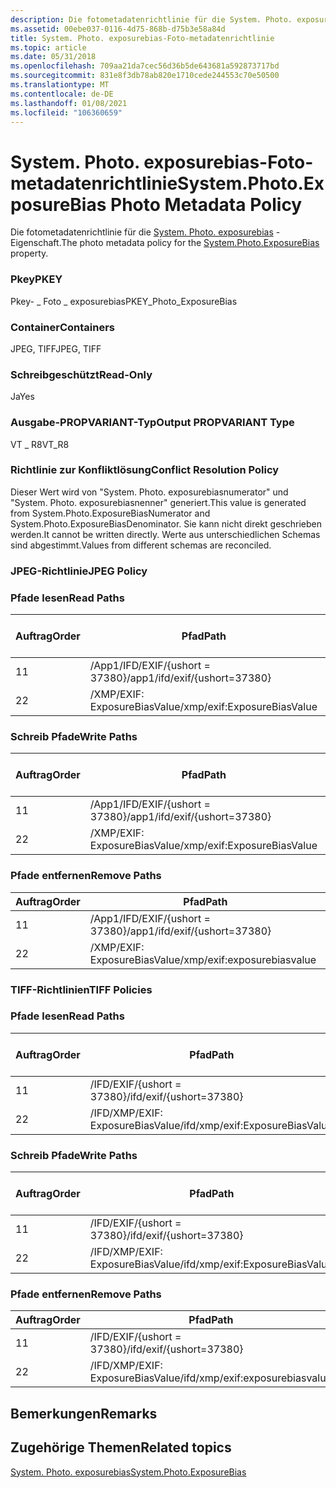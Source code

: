 ```yaml
---
description: Die fotometadatenrichtlinie für die System. Photo. exposurebias-Eigenschaft.
ms.assetid: 00ebe037-0116-4d75-868b-d75b3e58a84d
title: System. Photo. exposurebias-Foto-metadatenrichtlinie
ms.topic: article
ms.date: 05/31/2018
ms.openlocfilehash: 709aa21da7cec56d36b5de643681a592873717bd
ms.sourcegitcommit: 831e8f3db78ab820e1710cede244553c70e50500
ms.translationtype: MT
ms.contentlocale: de-DE
ms.lasthandoff: 01/08/2021
ms.locfileid: "106360659"
---
```

# <a name="systemphotoexposurebias-photo-metadata-policy"></a><span data-ttu-id="555b5-103">System. Photo. exposurebias-Foto-metadatenrichtlinie</span><span class="sxs-lookup"><span data-stu-id="555b5-103">System.Photo.ExposureBias Photo Metadata Policy</span></span>

<span data-ttu-id="555b5-104">Die fotometadatenrichtlinie für die [System. Photo. exposurebias](../properties/props-system-photo-exposurebias.md) -Eigenschaft.</span><span class="sxs-lookup"><span data-stu-id="555b5-104">The photo metadata policy for the [System.Photo.ExposureBias](../properties/props-system-photo-exposurebias.md) property.</span></span>

### <a name="pkey"></a><span data-ttu-id="555b5-105">Pkey</span><span class="sxs-lookup"><span data-stu-id="555b5-105">PKEY</span></span>

<span data-ttu-id="555b5-106">Pkey- \_ Foto \_ exposurebias</span><span class="sxs-lookup"><span data-stu-id="555b5-106">PKEY\_Photo\_ExposureBias</span></span>

### <a name="containers"></a><span data-ttu-id="555b5-107">Container</span><span class="sxs-lookup"><span data-stu-id="555b5-107">Containers</span></span>

<span data-ttu-id="555b5-108">JPEG, TIFF</span><span class="sxs-lookup"><span data-stu-id="555b5-108">JPEG, TIFF</span></span>

### <a name="read-only"></a><span data-ttu-id="555b5-109">Schreibgeschützt</span><span class="sxs-lookup"><span data-stu-id="555b5-109">Read-Only</span></span>

<span data-ttu-id="555b5-110">Ja</span><span class="sxs-lookup"><span data-stu-id="555b5-110">Yes</span></span>

### <a name="output-propvariant-type"></a><span data-ttu-id="555b5-111">Ausgabe-PROPVARIANT-Typ</span><span class="sxs-lookup"><span data-stu-id="555b5-111">Output PROPVARIANT Type</span></span>

<span data-ttu-id="555b5-112">VT \_ R8</span><span class="sxs-lookup"><span data-stu-id="555b5-112">VT\_R8</span></span>

### <a name="conflict-resolution-policy"></a><span data-ttu-id="555b5-113">Richtlinie zur Konfliktlösung</span><span class="sxs-lookup"><span data-stu-id="555b5-113">Conflict Resolution Policy</span></span>

<span data-ttu-id="555b5-114">Dieser Wert wird von "System. Photo. exposurebiasnumerator" und "System. Photo. exposurebiasnenner" generiert.</span><span class="sxs-lookup"><span data-stu-id="555b5-114">This value is generated from System.Photo.ExposureBiasNumerator and System.Photo.ExposureBiasDenominator.</span></span> <span data-ttu-id="555b5-115">Sie kann nicht direkt geschrieben werden.</span><span class="sxs-lookup"><span data-stu-id="555b5-115">It cannot be written directly.</span></span> <span data-ttu-id="555b5-116">Werte aus unterschiedlichen Schemas sind abgestimmt.</span><span class="sxs-lookup"><span data-stu-id="555b5-116">Values from different schemas are reconciled.</span></span>

### <a name="jpeg-policy"></a><span data-ttu-id="555b5-117">JPEG-Richtlinie</span><span class="sxs-lookup"><span data-stu-id="555b5-117">JPEG Policy</span></span>

### <a name="read-paths"></a><span data-ttu-id="555b5-118">Pfade lesen</span><span class="sxs-lookup"><span data-stu-id="555b5-118">Read Paths</span></span>



| <span data-ttu-id="555b5-119">Auftrag</span><span class="sxs-lookup"><span data-stu-id="555b5-119">Order</span></span> | <span data-ttu-id="555b5-120">Pfad</span><span class="sxs-lookup"><span data-stu-id="555b5-120">Path</span></span>                          | <span data-ttu-id="555b5-121">Datenträger Format</span><span class="sxs-lookup"><span data-stu-id="555b5-121">Disk Format</span></span> |
|-------|-------------------------------|-------------|
| <span data-ttu-id="555b5-122">1</span><span class="sxs-lookup"><span data-stu-id="555b5-122">1</span></span>     | <span data-ttu-id="555b5-123">/App1/IFD/EXIF/{ushort = 37380}</span><span class="sxs-lookup"><span data-stu-id="555b5-123">/app1/ifd/exif/{ushort=37380}</span></span> |             |
| <span data-ttu-id="555b5-124">2</span><span class="sxs-lookup"><span data-stu-id="555b5-124">2</span></span>     | <span data-ttu-id="555b5-125">/XMP/EXIF: ExposureBiasValue</span><span class="sxs-lookup"><span data-stu-id="555b5-125">/xmp/exif:ExposureBiasValue</span></span>   |             |



 

### <a name="write-paths"></a><span data-ttu-id="555b5-126">Schreib Pfade</span><span class="sxs-lookup"><span data-stu-id="555b5-126">Write Paths</span></span>



| <span data-ttu-id="555b5-127">Auftrag</span><span class="sxs-lookup"><span data-stu-id="555b5-127">Order</span></span> | <span data-ttu-id="555b5-128">Pfad</span><span class="sxs-lookup"><span data-stu-id="555b5-128">Path</span></span>                          | <span data-ttu-id="555b5-129">Datenträger Format</span><span class="sxs-lookup"><span data-stu-id="555b5-129">Disk Format</span></span> |
|-------|-------------------------------|-------------|
| <span data-ttu-id="555b5-130">1</span><span class="sxs-lookup"><span data-stu-id="555b5-130">1</span></span>     | <span data-ttu-id="555b5-131">/App1/IFD/EXIF/{ushort = 37380}</span><span class="sxs-lookup"><span data-stu-id="555b5-131">/app1/ifd/exif/{ushort=37380}</span></span> |             |
| <span data-ttu-id="555b5-132">2</span><span class="sxs-lookup"><span data-stu-id="555b5-132">2</span></span>     | <span data-ttu-id="555b5-133">/XMP/EXIF: ExposureBiasValue</span><span class="sxs-lookup"><span data-stu-id="555b5-133">/xmp/exif:ExposureBiasValue</span></span>   |             |



 

### <a name="remove-paths"></a><span data-ttu-id="555b5-134">Pfade entfernen</span><span class="sxs-lookup"><span data-stu-id="555b5-134">Remove Paths</span></span>



| <span data-ttu-id="555b5-135">Auftrag</span><span class="sxs-lookup"><span data-stu-id="555b5-135">Order</span></span> | <span data-ttu-id="555b5-136">Pfad</span><span class="sxs-lookup"><span data-stu-id="555b5-136">Path</span></span>                          |
|-------|-------------------------------|
| <span data-ttu-id="555b5-137">1</span><span class="sxs-lookup"><span data-stu-id="555b5-137">1</span></span>     | <span data-ttu-id="555b5-138">/App1/IFD/EXIF/{ushort = 37380}</span><span class="sxs-lookup"><span data-stu-id="555b5-138">/app1/ifd/exif/{ushort=37380}</span></span> |
| <span data-ttu-id="555b5-139">2</span><span class="sxs-lookup"><span data-stu-id="555b5-139">2</span></span>     | <span data-ttu-id="555b5-140">/XMP/EXIF: ExposureBiasValue</span><span class="sxs-lookup"><span data-stu-id="555b5-140">/xmp/exif:exposurebiasvalue</span></span>   |



 

### <a name="tiff-policies"></a><span data-ttu-id="555b5-141">TIFF-Richtlinien</span><span class="sxs-lookup"><span data-stu-id="555b5-141">TIFF Policies</span></span>

### <a name="read-paths"></a><span data-ttu-id="555b5-142">Pfade lesen</span><span class="sxs-lookup"><span data-stu-id="555b5-142">Read Paths</span></span>



| <span data-ttu-id="555b5-143">Auftrag</span><span class="sxs-lookup"><span data-stu-id="555b5-143">Order</span></span> | <span data-ttu-id="555b5-144">Pfad</span><span class="sxs-lookup"><span data-stu-id="555b5-144">Path</span></span>                            | <span data-ttu-id="555b5-145">Datenträger Format</span><span class="sxs-lookup"><span data-stu-id="555b5-145">Disk Format</span></span> |
|-------|---------------------------------|-------------|
| <span data-ttu-id="555b5-146">1</span><span class="sxs-lookup"><span data-stu-id="555b5-146">1</span></span>     | <span data-ttu-id="555b5-147">/IFD/EXIF/{ushort = 37380}</span><span class="sxs-lookup"><span data-stu-id="555b5-147">/ifd/exif/{ushort=37380}</span></span>        |             |
| <span data-ttu-id="555b5-148">2</span><span class="sxs-lookup"><span data-stu-id="555b5-148">2</span></span>     | <span data-ttu-id="555b5-149">/IFD/XMP/EXIF: ExposureBiasValue</span><span class="sxs-lookup"><span data-stu-id="555b5-149">/ifd/xmp/exif:ExposureBiasValue</span></span> |             |



 

### <a name="write-paths"></a><span data-ttu-id="555b5-150">Schreib Pfade</span><span class="sxs-lookup"><span data-stu-id="555b5-150">Write Paths</span></span>



| <span data-ttu-id="555b5-151">Auftrag</span><span class="sxs-lookup"><span data-stu-id="555b5-151">Order</span></span> | <span data-ttu-id="555b5-152">Pfad</span><span class="sxs-lookup"><span data-stu-id="555b5-152">Path</span></span>                            | <span data-ttu-id="555b5-153">Datenträger Format</span><span class="sxs-lookup"><span data-stu-id="555b5-153">Disk Format</span></span> |
|-------|---------------------------------|-------------|
| <span data-ttu-id="555b5-154">1</span><span class="sxs-lookup"><span data-stu-id="555b5-154">1</span></span>     | <span data-ttu-id="555b5-155">/IFD/EXIF/{ushort = 37380}</span><span class="sxs-lookup"><span data-stu-id="555b5-155">/ifd/exif/{ushort=37380}</span></span>        |             |
| <span data-ttu-id="555b5-156">2</span><span class="sxs-lookup"><span data-stu-id="555b5-156">2</span></span>     | <span data-ttu-id="555b5-157">/IFD/XMP/EXIF: ExposureBiasValue</span><span class="sxs-lookup"><span data-stu-id="555b5-157">/ifd/xmp/exif:ExposureBiasValue</span></span> |             |



 

### <a name="remove-paths"></a><span data-ttu-id="555b5-158">Pfade entfernen</span><span class="sxs-lookup"><span data-stu-id="555b5-158">Remove Paths</span></span>



| <span data-ttu-id="555b5-159">Auftrag</span><span class="sxs-lookup"><span data-stu-id="555b5-159">Order</span></span> | <span data-ttu-id="555b5-160">Pfad</span><span class="sxs-lookup"><span data-stu-id="555b5-160">Path</span></span>                            |
|-------|---------------------------------|
| <span data-ttu-id="555b5-161">1</span><span class="sxs-lookup"><span data-stu-id="555b5-161">1</span></span>     | <span data-ttu-id="555b5-162">/IFD/EXIF/{ushort = 37380}</span><span class="sxs-lookup"><span data-stu-id="555b5-162">/ifd/exif/{ushort=37380}</span></span>        |
| <span data-ttu-id="555b5-163">2</span><span class="sxs-lookup"><span data-stu-id="555b5-163">2</span></span>     | <span data-ttu-id="555b5-164">/IFD/XMP/EXIF: ExposureBiasValue</span><span class="sxs-lookup"><span data-stu-id="555b5-164">/ifd/xmp/exif:exposurebiasvalue</span></span> |



 

## <a name="remarks"></a><span data-ttu-id="555b5-165">Bemerkungen</span><span class="sxs-lookup"><span data-stu-id="555b5-165">Remarks</span></span>

## <a name="related-topics"></a><span data-ttu-id="555b5-166">Zugehörige Themen</span><span class="sxs-lookup"><span data-stu-id="555b5-166">Related topics</span></span>

<dl> <dt>

[<span data-ttu-id="555b5-167">System. Photo. exposurebias</span><span class="sxs-lookup"><span data-stu-id="555b5-167">System.Photo.ExposureBias</span></span>](../properties/props-system-photo-exposurebias.md)
</dt> </dl>

 

 
